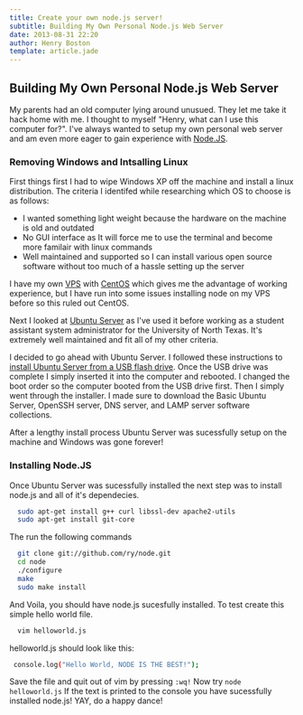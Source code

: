 ```yaml
---
title: Create your own node.js server!
subtitle: Building My Own Personal Node.js Web Server
date: 2013-08-31 22:20
author: Henry Boston
template: article.jade
---
```

## Building My Own Personal Node.js Web Server

My parents had an old computer lying around unusued.  They let me take it hack home with me. I thought to myself "Henry, what can I use this computer for?". I've always wanted to setup my own personal web server and am even more eager to
gain experience with [Node.JS][1].

### Removing Windows and Intsalling Linux
First things first I had to wipe Windows XP off the machine and install a linux distribution. The criteria I identifed while researching which OS to choose is as follows:

*   I wanted something light weight because the hardware on the machine is old and outdated
*   No GUI interface as It will force me to use the terminal and become more familair with linux commands
*   Well maintained and supported so I can install various open source software without too much of a hassle setting up the server

I have my own [VPS][2] with [CentOS][3] which gives me the advantage of working experience, but I have run into some issues installing node on my VPS before so this ruled out CentOS.

Next I looked at [Ubuntu Server][4] as I've used it before working as a student assistant system administrator for the University of North Texas. It's extremely well maintained and fit all of my other criteria.

I decided to go ahead with Ubuntu Server.  I followed these instructions to [install Ubuntu Server from a USB flash drive][5].  Once the USB drive was complete I simply inserted it into the computer and rebooted.  I changed the boot order so the computer booted from the USB drive first.  Then I simply went through the installer.  I made sure to download the Basic Ubuntu Server, OpenSSH server, DNS server, and LAMP server software collections.

After a lengthy install process Ubuntu Server was sucessfully setup on the machine and Windows was gone forever!

### Installing Node.JS

Once Ubuntu Server was sucessfully installed the next step was to install node.js and all of it's dependecies.
```bash
  sudo apt-get install g++ curl libssl-dev apache2-utils
  sudo apt-get install git-core
```
The run the following commands
```bash
  git clone git://github.com/ry/node.git
  cd node
  ./configure
  make
  sudo make install
```

And Voila, you should have node.js sucesfully installed.  To test create this simple hello world file.
```bash
  vim helloworld.js
```
helloworld.js should look like this:
```bash
 console.log("Hello World, NODE IS THE BEST!");
```
Save the file and quit out of vim by pressing ``:wq!`` Now try ``node helloworld.js`` If the text is printed to the console you have sucessfully installed node.js! YAY, do a happy dance!




[1]: http://nodejs.org/
[2]: http://en.wikipedia.org/wiki/Virtual_private_server
[3]: http://www.centos.org/
[4]: http://www.ubuntu.com/download/server
[5]: http://www.pendrivelinux.com/run-ubuntu-server-edition-installer-from-usb/
